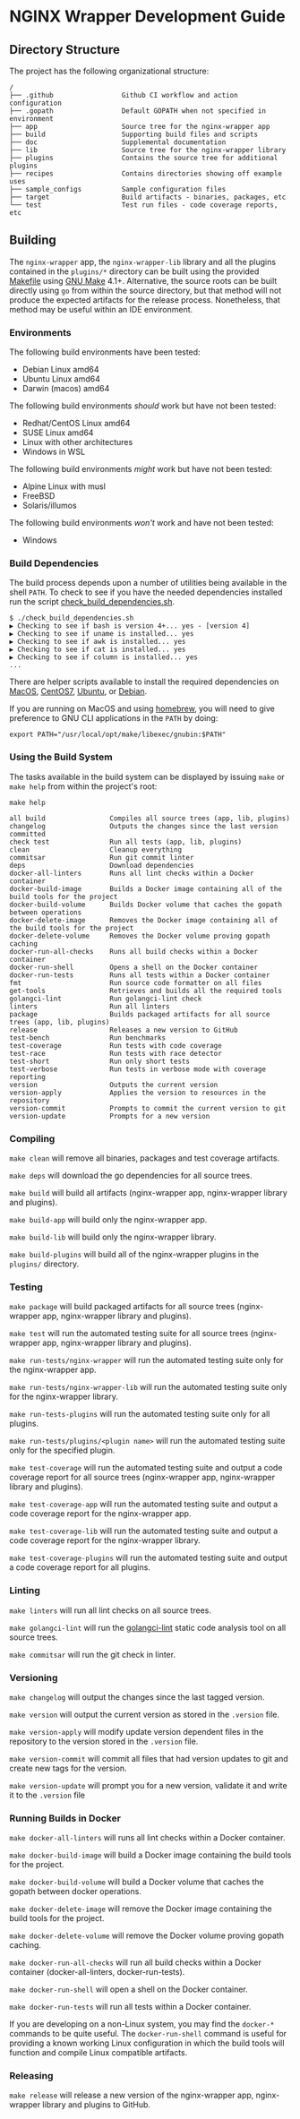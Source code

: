 # NGINX Wrapper Development Guide

## Directory Structure

The project has the following organizational structure: 

```
/
├── .github                 Github CI workflow and action configuration
├── .gopath                 Default GOPATH when not specified in environment
├── app                     Source tree for the nginx-wrapper app
├── build                   Supporting build files and scripts 
├── doc                     Supplemental documentation
├── lib                     Source tree for the nginx-wrapper library
├── plugins                 Contains the source tree for additional plugins
├── recipes                 Contains directories showing off example uses
├── sample_configs          Sample configuration files
├── target                  Build artifacts - binaries, packages, etc 
└── test                    Test run files - code coverage reports, etc
```

## Building

The `nginx-wrapper` app, the `nginx-wrapper-lib` library and all the 
plugins contained in the `plugins/*` directory can be built using the provided
[Makefile](../Makefile) using [GNU Make](https://www.gnu.org/software/make/)
4.1+. Alternative, the source roots can be built directly using `go` from 
within the source directory, but that method will not produce the expected 
artifacts for the release process. Nonetheless, that method may be useful 
within an IDE environment.

### Environments

The following build environments have been tested:
 * Debian Linux amd64
 * Ubuntu Linux amd64
 * Darwin (macos) amd64

The following build environments *should* work but have not been tested:
 * Redhat/CentOS Linux amd64
 * SUSE Linux amd64
 * Linux with other architectures
 * Windows in WSL
 
The following build environments *might* work but have not been tested:
 * Alpine Linux with musl
 * FreeBSD
 * Solaris/illumos

The following build environments *won't* work and have not been tested:
 * Windows

### Build Dependencies

The build process depends upon a number of utilities being available in the
shell `PATH`. To check to see if you have the needed dependencies installed
run the script [check_build_dependencies.sh](../build/bin/check_build_dependencies.sh).

```
$ ./check_build_dependencies.sh
▶ Checking to see if bash is version 4+... yes - [version 4]
▶ Checking to see if uname is installed... yes
▶ Checking to see if awk is installed... yes
▶ Checking to see if cat is installed... yes
▶ Checking to see if column is installed... yes
...
``` 

There are helper scripts available to install the required dependencies on
[MacOS](../build/bin/install_macos_homebrew_dependencies.sh),
[CentOS7](../build/bin/install_centos7_dependencies.sh),
[Ubuntu](../build/bin/install_ubuntu_dependencies.sh), or 
[Debian](../build/bin/install_debian_dependencies.sh).

If you are running on MacOS and using [homebrew](https://brew.sh/), you will
need to give preference to GNU CLI applications in the `PATH` by doing:
```
export PATH="/usr/local/opt/make/libexec/gnubin:$PATH"
```

### Using the Build System

The tasks available in the build system can be displayed by issuing `make` or `make help`
from within the project's root:
```
make help

all build                Compiles all source trees (app, lib, plugins)
changelog                Outputs the changes since the last version committed
check test               Run all tests (app, lib, plugins)
clean                    Cleanup everything
commitsar                Run git commit linter
deps                     Download dependencies
docker-all-linters       Runs all lint checks within a Docker container
docker-build-image       Builds a Docker image containing all of the build tools for the project
docker-build-volume      Builds Docker volume that caches the gopath between operations
docker-delete-image      Removes the Docker image containing all of the build tools for the project
docker-delete-volume     Removes the Docker volume proving gopath caching
docker-run-all-checks    Runs all build checks within a Docker container
docker-run-shell         Opens a shell on the Docker container
docker-run-tests         Runs all tests within a Docker container
fmt                      Run source code formatter on all files
get-tools                Retrieves and builds all the required tools
golangci-lint            Run golangci-lint check
linters                  Run all linters
package                  Builds packaged artifacts for all source trees (app, lib, plugins)
release                  Releases a new version to GitHub
test-bench               Run benchmarks
test-coverage            Run tests with code coverage
test-race                Run tests with race detector
test-short               Run only short tests
test-verbose             Run tests in verbose mode with coverage reporting
version                  Outputs the current version
version-apply            Applies the version to resources in the repository
version-commit           Prompts to commit the current version to git
version-update           Prompts for a new version
```

### Compiling

`make clean` will remove all binaries, packages and test coverage artifacts.

`make deps` will download the go dependencies for all source trees.

`make build` will build all artifacts (nginx-wrapper app, nginx-wrapper
library and plugins).

`make build-app` will build only the nginx-wrapper app.

`make build-lib` will build only the nginx-wrapper library.

`make build-plugins` will build all of the nginx-wrapper plugins in the
`plugins/` directory.

### Testing

`make package` will build packaged artifacts for all source trees 
(nginx-wrapper app, nginx-wrapper library and plugins).


`make test` will run the automated testing suite for all source trees 
(nginx-wrapper app, nginx-wrapper library and plugins).

`make run-tests/nginx-wrapper` will run the automated testing suite only for
the nginx-wrapper app.

`make run-tests/nginx-wrapper-lib` will run the automated testing suite only
for the nginx-wrapper library.

`make run-tests-plugins` will run the automated testing suite only for all
plugins.

`make run-tests/plugins/<plugin name>` will run the automated testing suite
only for the specified plugin.

`make test-coverage` will run the automated testing suite and output a code
coverage report for all source trees (nginx-wrapper app, nginx-wrapper 
library and plugins).

`make test-coverage-app` will run the automated testing suite and output a
code coverage report for the nginx-wrapper app.

`make test-coverage-lib` will run the automated testing suite and output a 
code coverage report for the nginx-wrapper library.

`make test-coverage-plugins` will run the automated testing suite and output
a code coverage report for all plugins.

### Linting

`make linters` will run all lint checks on all source trees.

`make golangci-lint` will run the [golangci-lint](https://github.com/golangci/golangci-lint) 
static code analysis tool on all source trees.

`make commitsar` will run the git check in linter.

### Versioning

`make changelog` will output the changes since the last tagged version.

`make version` will output the current version as stored in the `.version` 
file.

`make version-apply` will modify update version dependent files in the 
repository to the version stored in the `.version` file.

`make version-commit` will commit all files that had version updates to git
and create new tags for the version.

`make version-update` will prompt you for a new version, validate it and write
it to the  `.version` file

### Running Builds in Docker

`make docker-all-linters` will runs all lint checks within a Docker container.

`make docker-build-image` will build a Docker image containing the build tools
for the project.

`make docker-build-volume` will build a Docker volume that caches the gopath 
between docker operations.

`make docker-delete-image` will remove the Docker image containing the build
tools for the project.

`make docker-delete-volume` will remove the Docker volume proving gopath caching.

`make docker-run-all-checks` will run all build checks within a Docker 
container (docker-all-linters, docker-run-tests).

`make docker-run-shell` will open a shell on the Docker container.

`make docker-run-tests` will run all tests within a Docker container.

If you are developing on a non-Linux system, you may find the
`docker-*` commands to be quite useful. The `docker-run-shell`
command is useful for providing a known working Linux configuration in which
the build tools will function and compile Linux compatible artifacts.

### Releasing

`make release` will release a new version of the nginx-wrapper app, nginx-wrapper library
and plugins to GitHub.